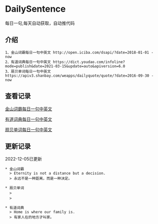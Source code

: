 # DailySentence

每日一句,每天自动获取，自动推代码

## 介绍

```
1、金山词霸每日一句中英文 http://open.iciba.com/dsapi/?date=2018-01-01 - now
2、有道词典每日一句中英文 https://dict.youdao.com/infoline?mode=publish&date=2021-03-15&update=auto&apiversion=6.0
3、扇贝单词每日一句中英文 https://apiv3.shanbay.com/weapps/dailyquote/quote/?date=2016-09-30 - now
```

## 查看记录

[金山词霸每日一句中英文](./data/iciba/)

[有道词典每日一句中英文](./data/youdao/)

[扇贝单词每日一句中英文](./data/shanbay/)

## 更新记录
2022-12-05已更新 
```
* 金山词霸
  > Eternity is not a distance but a decision.
  > 永远不是一种距离，而是一种决定。

* 扇贝单词
  > ㅤ
  > ㅤ

* 有道词典
  > Home is where our family is.
  > 有家人在的地方才叫家。

```
